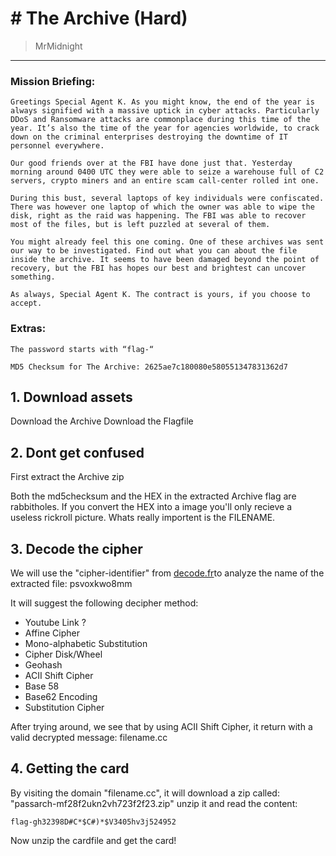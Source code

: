 # # The Archive (Hard)
> MrMidnight

-----------------------------------------

### Mission Briefing:

```
Greetings Special Agent K. As you might know, the end of the year is always signified with a massive uptick in cyber attacks. Particularly DDoS and Ransomware attacks are commonplace during this time of the year. It’s also the time of the year for agencies worldwide, to crack down on the criminal enterprises destroying the downtime of IT personnel everywhere.

Our good friends over at the FBI have done just that. Yesterday morning around 0400 UTC they were able to seize a warehouse full of C2 servers, crypto miners and an entire scam call-center rolled int one.

During this bust, several laptops of key individuals were confiscated. There was however one laptop of which the owner was able to wipe the disk, right as the raid was happening. The FBI was able to recover most of the files, but is left puzzled at several of them.

You might already feel this one coming. One of these archives was sent our way to be investigated. Find out what you can about the file inside the archive. It seems to have been damaged beyond the point of recovery, but the FBI has hopes our best and brightest can uncover something.

As always, Special Agent K. The contract is yours, if you choose to accept.
```
### Extras:
```
The password starts with “flag-“

MD5 Checksum for The Archive: 2625ae7c180080e580551347831362d7
```

## 1. Download assets

Download the Archive
Download the Flagfile

## 2. Dont get confused

First extract the Archive zip

Both the md5checksum and the HEX in the extracted Archive flag are rabbitholes. If you convert the HEX into a image you'll only recieve a useless rickroll picture. Whats really importent is the FILENAME.

## 3. Decode the cipher

We will use the "cipher-identifier" from [decode.fr](https://www.dcode.fr/cipher-identifier)to analyze the name of the extracted file: psvoxkwo8mm

It will suggest the following decipher method:

- Youtube Link ?
- Affine Cipher
- Mono-alphabetic Substitution
- Cipher Disk/Wheel
- Geohash
- ACII Shift Cipher
- Base 58
- Base62 Encoding
- Substitution Cipher

After trying around, we see that by using ACII Shift Cipher, it return with a valid decrypted message: filename.cc

## 4. Getting the card

By visiting the domain "filename.cc", it will download a zip called: "passarch-mf28f2ukn2vh723f2f23.zip" unzip it and read the content:

```
flag-gh32398D#C*$C#)*$V3405hv3j524952
```

Now unzip the cardfile and get the card!